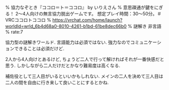 % 協力なぞとき『ココロ＝ト＝ココロ』 by いりえさん
% 意思疎通が鍵をにぎる！ 2～4人向けの無言協力脱出ゲームです。 想定プレイ時間：30～50分。＃VRCココロトココロ
% https://vrchat.com/home/launch?worldId=wrld_6b4d68a0-8010-4261-b1bd-61be8dec66b0
% 謎解き 非言語
% rate:7

協力型の謎解きワールド.
言語能力は必須ではない.
強力なのでコミュニケーションできることは必須だけど.

2人から4人向けとあるけど, ちょうど二人で行って解ければそれが一番快感だと思う.
しかしながら二人だけだとかなり難易度は高くなる.

補佐役として三人目がいるといいかもしれない.
メインの二人を決めて三人目は二人の間を自由に行き来して良いことにするとかね.
